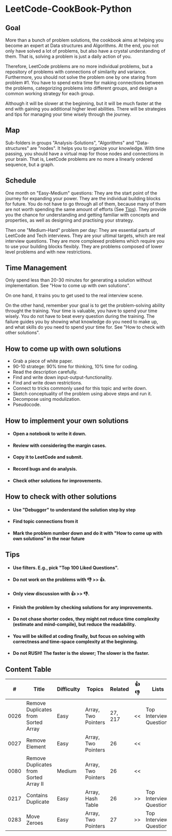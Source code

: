 # LeetCode-CookBook-Python

## Goal
More than a bunch of problem solutions,
the cookbook aims at helping you become an expert at Data structures and Algorithms.
At the end,
you not only have solved a lot of problems,
but also have a crystal understanding of them.
That is, solving a problem is just a daily action of you.

Therefore,
LeetCode problems are no more individual problems,
but a repository of problems with connections of similarity and variance.
Furthermore,
you should not solve the problem one by one staring from problem #1.
You have to spend extra time for making connections between the problems,
categorizing problems into different groups,
and design a common working strategy for each group.

Although it will be slower at the beginning,
but it will be much faster at the end with gaining you additional higher level abilities.
There will be strategies and tips for managing your time wisely through the journey.

## Map
Sub-folders in groups "Analysis-Solutions", "Algorithms" and "Data-structures" are "nodes".
It helps you to organize your knowledge.
With time passing, you should have a virtual map for those nodes and connections in your brain.
That is, 
LeetCode problems are no more a linearly ordered sequence,
but a graph.

## Schedule 
One month on "Easy-Medium" questions:
They are the start point of the journey for expanding your power.
They are the individual building blocks for future.
You do not have to go through all of them, 
because many of them are not worth spending the same amount of efforts (See [Tips](#tips)).
They provide you the chance for understanding and getting familiar with concepts and properties,
as well as designing and practising your strategy.

Then one "Medium-Hard" problem per day:
They are essential parts of LeetCode and Tech interviews.
They are your ultimal targets, which are real interview questions.
They are more complexed problems which require you to use your building blocks flexibly.
They are problems composed of lower level problems and with new restrictions.

## Time Management
Only spend less than 20-30 minutes for generating a solution without implementation.
See "How to come up with own solutions".

On one hand, 
it trains you to get used to the real interview scene.

On the other hand, 
remember your goal is to get the problem-solving ability throught the training.
Your time is valuable, you have to spend your time wisely.
You do not have to beat every question during the training. 
The failure guides you by showing what knowledge do you need to make up, 
and what skills do you need to spend your time for.
See "How to check with other solutions".


## How to come up with own solutions
* Grab a piece of white paper.
* 90-10 stratege: 90% time for thinking, 10% time for coding.
* Read the description carefully.
* Find and write down input-output-functionality.
* Find and write down restrictions.
* Connect to tricks commonly used for this topic and write down.
* Sketch conceptuality of the problem using above steps and run it.
* Decompose using modulization.
* Pseudocode.


## How to implement your own solutions
- #### Open a notebook to write it down. 
- #### Review with considering the margin cases.
- #### Copy it to LeetCode and submit.
- #### Record bugs and do analysis.
- #### Check other solutions for improvements.


## How to check with other solutions
- #### Use "Debugger" to understand the solution step by step
- #### Find topic connections from it
- #### Mark the problem number down and do it with "How to come up with own solutions" in the near future


## Tips
- #### Use filters. E.g., pick "Top 100 Liked Questions".
- #### Do not work on the problems with :-1: >> :+1:. 
- #### Only view discussion with :+1: >> :-1:.
- #### Finish the problem by checking solutions for any improvements.
- #### Do not chase shorter codes, they might not reduce time complexity (estimate and mind-compile), but reduce the readability.
- #### You will be skilled at coding finally, but focus on solving with correctness and time-space complexity at the beginning.
- #### Do not RUSH! The faster is the slower; The slower is the faster.


## Content Table
| # | Title | Difficulty | Topics | Related | :+1: :-1: | Lists |
| --- | --- | --- | --- | --- | --- | --- |
| 0026 | Remove Duplicates from Sorted Array    | Easy   | Array, Two Pointers | 27, 217     | << | Top Interview Questions |
| 0027 | Remove Element                         | Easy   | Array, Two Pointers | 26          | << |                         |
| 0080 | Remove Duplicates from Sorted Array II | Medium | Array, Two Pointers | 26          | << |                         |
| 0217 | Contains Duplicate                     | Easy   | Array, Hash Table   | 26          | >> | Top Interview Questions |
| 0283 | Move Zeroes                            | Easy   | Array, Two Pointers | 27          | >> | Top Interview Questions |

